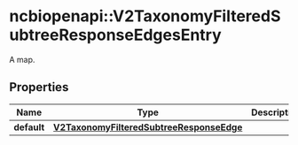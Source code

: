 # ncbiopenapi::V2TaxonomyFilteredSubtreeResponseEdgesEntry

A map.

## Properties
Name | Type | Description | Notes
------------ | ------------- | ------------- | -------------
**default** | [**V2TaxonomyFilteredSubtreeResponseEdge**](v2TaxonomyFilteredSubtreeResponseEdge.md) |  | [optional] 


